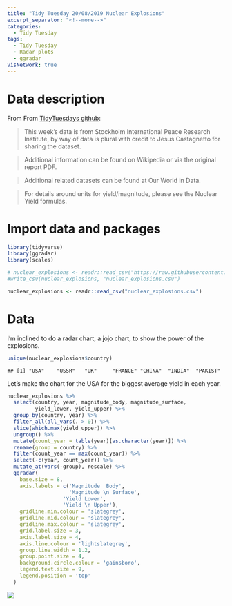 ```yaml
---
title: "Tidy Tuesday 20/08/2019 Nuclear Explosions"
excerpt_separator: "<!--more-->"
categories:
  - Tidy Tuesday
tags:
  - Tidy Tuesday
  - Radar plots
  - ggradar
visNetwork: true
---
```


# Data description

From From [TidyTuesdays
github](https://github.com/rfordatascience/tidytuesday/tree/master/data/2019/2019-08-13):

> This week’s data is from Stockholm International Peace Research
> Institute, by way of data is plural with credit to Jesus Castagnetto
> for sharing the dataset.

> Additional information can be found on Wikipedia or via the original
> report PDF.

> Additional related datasets can be found at Our World in Data.

> For details around units for yield/magnitude, please see the Nuclear
> Yield formulas.

# Import data and packages

``` r
library(tidyverse)
library(ggradar)
library(scales)

# nuclear_explosions <- readr::read_csv("https://raw.githubusercontent.com/rfordatascience/tidytuesday/master/data/2019/2019-08-20/nuclear_explosions.csv")
#write_csv(nuclear_explosions, "nuclear_explosions.csv")

nuclear_explosions <- readr::read_csv("nuclear_explosions.csv")
```

# Data

I’m inclined to do a radar chart, a jojo chart, to show the power of the
explosions.

``` r
unique(nuclear_explosions$country)
```

    ## [1] "USA"    "USSR"   "UK"     "FRANCE" "CHINA"  "INDIA"  "PAKIST"

Let’s make the chart for the USA for the biggest average yield in each
year.

``` r
nuclear_explosions %>% 
  select(country, year, magnitude_body, magnitude_surface,
         yield_lower, yield_upper) %>% 
  group_by(country, year) %>% 
  filter_all(all_vars(. > 0)) %>% 
  slice(which.max(yield_upper)) %>% 
  ungroup() %>% 
  mutate(count_year = table(year)[as.character(year)]) %>% 
  rename(group = country) %>% 
  filter(count_year == max(count_year)) %>% 
  select(-c(year, count_year)) %>% 
  mutate_at(vars(-group), rescale) %>% 
  ggradar(
    base.size = 8,
    axis.labels = c('Magnitude  Body', 
                    'Magnitude \n Surface',
                  'Yield Lower', 
                  'Yield \n Upper'),
    gridline.min.colour = 'slategrey',
    gridline.mid.colour = 'slategrey',
    gridline.max.colour = 'slategrey',
    grid.label.size = 3,
    axis.label.size = 4,
    axis.line.colour = 'lightslategrey',
    group.line.width = 1.2,
    group.point.size = 4,
    background.circle.colour = 'gainsboro',
    legend.text.size = 9,
    legend.position = 'top'
  )
```

![](https://raw.githubusercontent.com/jorgel-mendes/Behold-the-Vision/master/docs/assets/images/nex_radar-1.png)<!-- -->

